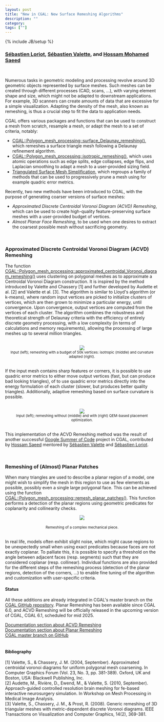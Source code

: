 ```yaml
---
layout: post
title: "New in CGAL: New Surface Remeshing Algorithms"
description: ""
category:
tags: [""]
---
```

{% include JB/setup %}

<h3><a href="https://geometryfactory.com/who-we-are/">Sébastien Loriot</a>,
<a href="https://www.creatis.insa-lyon.fr/~valette/public/">Sébastien Valette</a>,
and
<a href="https://www.linkedin.com/in/hossam-saeed-1abab91b3/">Hossam Mohamed Saeed</a>
</h3>


<br>
<p>Numerous tasks in geometric modeling and processing revolve around 3D geometric objects
represented by surface meshes. Such meshes can be created through different processes (CAD, scans, ...),
with varying element shape and size, which might not be adapted to downstream applications. For example,
3D scanners can create amounts of data that are excessive for a simple visualization.
Adapting the density of the mesh, also known as remeshing, is thus a crucial step to fit the data
to application needs.<p>

<p>CGAL offers various packages and functions that can be used to construct a mesh from scratch,
resample a mesh, or adapt the mesh to a set of criteria, notably:
<ul>
  <li><a href="https://doc.cgal.org/6.1/Polygon_mesh_processing/index.html#mesh3rem">CGAL::Polygon_mesh_processing::surface_Delaunay_remeshing()</a>, which remeshes a surface triangle mesh following a Delaunay refinement algorithm.</li>
  <li><a href="https://doc.cgal.org/6.1/Polygon_mesh_processing/index.html#isorem">CGAL::Polygon_mesh_processing::isotropic_remeshing()</a>, which uses atomic operations
  such as edge splits, edge collapses, edge flips, and Laplacian smoothing to adapt a mesh
  to a user-provided sizing field.</li>
  <li><a href="https://doc.cgal.org/6.1/Surface_mesh_simplification/index.html#Chapter_Triangulated_Surface_Mesh_Simplification">Triangulated Surface Mesh Simplification</a>, which regroups a family of methods that can be used to progressively prune a mesh using for example
  quadric error metrics.</li>
</ul>
</p>

<p>Recently, two new methods have been introduced to CGAL, with the purpose of generating coarser
versions of surface meshes:
<ul>
  <li><i>Approximated Discrete Centroidal Voronoi Diagram (ACVD) Remeshing</i>, which can be used to create high-quality feature-preserving surface meshes with a user-provided budget of vertices.</li>
  <li><i>Almost Planar Face Remeshing</i>, to be used when one desires to extract the coarsest
  possible mesh without sacrificing geometry.</li>
</ul>
</p>

<br>
<h3>Approximated Discrete Centroidal Voronoi Diagram (ACVD) Remeshing</h3>

<p>The function <a href="https://doc.cgal.org/6.1/Polygon_mesh_processing/group__PkgPolygonMeshProcessingRef.html#gaed23e63b12c7fe8268927d17b4d379f1">CGAL::Polygon_mesh_processing::approximated_centroidal_Voronoi_diagram_remeshing()</a> uses clustering on polygonal meshes as to approximate a Centroidal Voronoi
Diagram construction. It is inspired by the method introduced by Valette and Chassery [1] and further
developed by Audette et al. [2] and Valette et al. [3]. The algorithm is similar to Lloyd's algorithm
(or k-means), where random input vertices are picked to initialize clusters of vertices, which are
then grown to minimize a particular energy, until convergence. Upon convergence, output vertices are
computed from the vertices of each cluster. The algorithm combines the robustness and theoretical
strength of Delaunay criteria with the efficiency of entirely discrete geometry processing,
with a low complexity (in terms of calculations and memory requirements),
allowing the processing of large meshes up to several million triangles.</p>

<br>
<div style="text-align:center;">
  <a href="../../../../images/ACVD_ex.png"><img src="../../../../images/ACVD_ex.png" style="max-width:95%"/></a>
  <br><small>Input (left); remeshing with a budget of 50k vertices: isotropic (middle) and curvature adapted (right).</small>
</div>

<br>
<p>If the input mesh contains sharp features or corners, it is possible to use quadric error metrics to either move output vertices (fast, but can produce bad looking triangles), of to use quadric error metrics directly into the energy formulation of each cluster (slower, but produces better quality triangles). Additionally, adaptive remeshing based on surface curvature is possible.</p>

<br>
<div style="text-align:center;">
  <a href="../../../../images/ACVD_qem.png"><img src="../../../../images/ACVD_qem.png" style="max-width:95%"/></a>
  <br><small>Input (left); remeshing without (middle) and with (right) QEM-based placement optimization.</small>
</div>
<br>

<p>This implementation of the ACVD Remeshing method was the result of another successful
<a href="https://summerofcode.withgoogle.com/archive/2023/projects/VrwwMSuN">Google Summer of Code</a> project in CGAL,
contributed by <a href="https://www.linkedin.com/in/hossam-saeed-1abab91b3/">Hossam Saeed</a>
mentored by <a href="https://www.creatis.insa-lyon.fr/~valette/public/">Sébastien Valette</a>
and <a href="https://geometryfactory.com/who-we-are/">Sébastien Loriot</a>.</p>

<br>
<h3>Remeshing of (Almost) Planar Patches</h3>

<p>When many triangles are used to describe a planar region of a model, one might wish to simplify
the mesh in this region to use as few elements as possible, possibly even a single large polygonal face.
This can be achieved using the function
<a href="https://doc.cgal.org/6.1/Polygon_mesh_processing/group__PMP__meshing__grp.html#ga7fca6fa2db94560ab6d32e6a77fc35b6">CGAL::Polygon_mesh_processing::remesh_planar_patches()</a>.
This function performs a detection of the planar regions using geometric predicates for coplanarity
and collinearity checks.</p>

<div style="text-align:center;">
  <a href="../../../../images/planar_remeshing.png"><img src="../../../../images/planar_remeshing.png" style="max-width:95%"/></a><br>
  <br><small>Remeshing of a complex mechanical piece.</small>
</div>

<br>
<p>In real life, models often exhibit slight noise, which might cause regions to be unexpectedly
small when using exact predicates because faces are not exactly coplanar. To palliate this, it is possible to specify
a threshold on the angle between adjacent faces (resp. segments) such that they are considered coplanar (resp. collinear).
Individual functions are also provided for the different steps of the remeshing process (detection
of the planar regions, detection of the corners, ...) to enable fine tuning of the algorithm
and customization with user-specific criteria.</p>

<h4>Status</h4>

<p>All these additions are already integrated in CGAL's master branch on the
<a href="https://github.com/CGAL/cgal/">CGAL GitHub repository</a>. Planar Remeshing has been
available since CGAL 6.0, and ACVD Remeshing will be officially released
in the upcoming version of CGAL, CGAL 6.1, scheduled for mid 2025.</p>

<i class="bi bi-book"></i>
<a href="https://doc.cgal.org/6.1/Polygon_mesh_processing/index.html#acvdrem">Documentation section about ACVD Remeshing</a>
<br>
<i class="bi bi-book"></i>
<a href="https://doc.cgal.org/6.1/Polygon_mesh_processing/index.html#decimate">Documentation section about Planar Remeshing</a>
<br>
<i class="bi bi-arrow-down-circle"></i>
<a href="https://github.com/CGAL/cgal/tree/master">CGAL master branch on GitHub</a>
<br><br>

<h4>Bibliography</h4>

<p>
[1] Valette, S., & Chassery, J. M. (2004, September). Approximated centroidal voronoi diagrams for uniform polygonal mesh coarsening. In Computer Graphics Forum (Vol. 23, No. 3, pp. 381-389). Oxford, UK and Boston, USA: Blackwell Publishing, Inc.
<br>
[2] Audette, M., Rivière, D., Ewend, M., & Valette, S. (2010, September). Approach-guided controlled resolution brain meshing for fe-based interactive neurosurgery simulation. In Workshop on Mesh Processing in Medical Image Analysis.
<br>
[3] Valette, S., Chassery, J. M., & Prost, R. (2008). Generic remeshing of 3D triangular meshes with metric-dependent discrete Voronoi diagrams. IEEE Transactions on Visualization and Computer Graphics, 14(2), 369-381.
</p>
